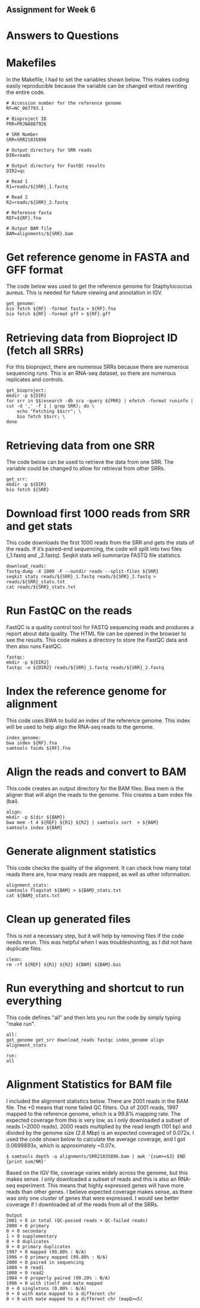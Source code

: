 ## Assignment for Week 6

# Answers to Questions

# Makefiles

In the Makefile, I had to set the variables shown below. This makes coding easily reproducible because the variable can be changed witout rewriting the entire code.

    # Accession number for the reference genome
    RF=NC_007793.1

    # Bioproject ID
    PRR=PRJNA887926

    # SRR Number
    SRR=SRR21835896

    # Output directory for SRR reads
    DIR=reads

    # Output directory for FastQC results
    DIR2=qc

    # Read 1
    R1=reads/${SRR}_1.fastq

    # Read 2
    R2=reads/${SRR}_2.fastq

    # Reference fasta
    REF=${RF}.fna

    # Output BAM file
    BAM=alignments/${SRR}.bam

# Get reference genome in FASTA and GFF format

The code below was used to get the reference genome for Staphylococcus aureus. This is needed for future viewing and annotation in IGV. 

    get_genome:
	bio fetch ${RF} -format fasta > ${RF}.fna
	bio fetch ${RF} -format gff > ${RF}.gff


# Retrieving data from Bioproject ID (fetch all SRRs)

For this bioproject, there are numerous SRRs because there are numerous sequencing runs. This is an RNA-seq dataset, so there are numerous replicates and controls. 


    get_bioproject:
	mkdir -p ${DIR}
	for srr in $$(esearch -db sra -query ${PRR} | efetch -format runinfo | cut -d ',' -f 1 | grep SRR); do \
		echo "Fetching $$srr"; \
		bio fetch $$srr; \
	done

# Retrieving data from one SRR

The code below can be used to retrieve the data from one SRR. The variable could be changed to allow for retrieval from other SRRs. 

    get_srr:
	mkdir -p ${DIR}
	bio fetch ${SRR}

# Download first 1000 reads from SRR and get stats

This code downloads the first 1000 reads from the SRR and gets the stats of the reads. If it’s paired-end sequencing, the code will split into two files (_1.fastq and _2.fastq). Seqkit stats will summarize FASTQ file statistics. 


    download_reads:
	fastq-dump -X 1000 -F --outdir reads --split-files ${SRR}
	seqkit stats reads/${SRR}_1.fastq reads/${SRR}_2.fastq > reads/${SRR}_stats.txt
	cat reads/${SRR}_stats.txt

# Run FastQC on the reads 

FastQC is a quality control tool for FASTQ sequencing reads and produces a report about data quality. The HTML file can be opened in the browser to see the results. This code makes a directory to store the FastQC data and then also runs FastQC.


    fastqc:
	mkdir -p ${DIR2}
	fastqc -o ${DIR2} reads/${SRR}_1.fastq reads/${SRR}_2.fastq

# Index the reference genome for alignment

This code uses BWA to build an index of the reference genome. This index will be used to help align the RNA-seq reads to the genome. 

    index_genome:
	bwa index ${RF}.fna
	samtools faidx ${RF}.fna

# Align the reads and convert to BAM

This code creates an output directory for the BAM files. Bwa mem is the aligner that will align the reads to the genome. This creates a bam index file (bai).

    align:
	mkdir -p $(dir ${BAM})
	bwa mem -t 4 ${REF} ${R1} ${R2} | samtools sort  > ${BAM}
	samtools index ${BAM}

# Generate alignment statistics

This code checks the quality of the alignment. It can check how many total reads there are, how many reads are mapped, as well as other information. 

    alignment_stats:
	samtools flagstat ${BAM} > ${BAM}_stats.txt
	cat ${BAM}_stats.txt

# Clean up generated files

This is not a necessary step, but it will help by removing files if the code needs rerun. This was helpful when I was troubleshooting, as I did not have duplicate files. 

    clean:
	rm -rf ${REF} ${R1} ${R2} ${BAM} ${BAM}.bai

# Run everything and shortcut to run everything

This code defines "all" and then lets you run the code by simply typing "make run". 

    all: 
    get_genome get_srr download_reads fastqc index_genome align alignment_stats
    
    run: 
    all

# Alignment Statistics for BAM file

I included the alignment statistics below. There are 2001 reads in the BAM file. The +0 means that none failed QC filters. Out of 2001 reads, 1997 mapped to the reference genome, which is a 99.8% mapping rate. The expected coverage from this is very low, as I only downloaded a subset of reads (~2000 reads). 2000 reads multiplied by the read length (101 bp) and divided by the genome size (2.8 Mbp) is an expected coveraged of 0.072x. I used the code shown below to calculate the average coverage, and I got 0.0699893x, which is approximately ~0.07x. 

    $ samtools depth -a alignments/SRR21835896.bam | awk '{sum+=$3} END {print sum/NR}'

Based on the IGV file, coverage varies widely across the genome, but this makes sense. I only downloaded a subset of reads and this is also an RNA-seq experiment. This means that highly expressed genes will have more reads than other genes. I believe expected coverage makes sense, as there was only one cluster of genes that were expressed. I would see better coverage if I downloaded all of the reads from all of the SRRs. 


    Output
    2001 + 0 in total (QC-passed reads + QC-failed reads)
    2000 + 0 primary
    0 + 0 secondary
    1 + 0 supplementary
    0 + 0 duplicates
    0 + 0 primary duplicates
    1997 + 0 mapped (99.80% : N/A)
    1996 + 0 primary mapped (99.80% : N/A)
    2000 + 0 paired in sequencing
    1000 + 0 read1
    1000 + 0 read2
    1984 + 0 properly paired (99.20% : N/A)
    1996 + 0 with itself and mate mapped
    0 + 0 singletons (0.00% : N/A)
    0 + 0 with mate mapped to a different chr
    0 + 0 with mate mapped to a different chr (mapQ>=5)

